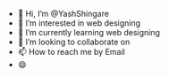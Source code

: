 - 👋 Hi, I’m @YashShingare
- 👀 I’m interested in web designing
- 🌱 I’m currently learning web designing
- 💞️ I’m looking to collaborate on 
- 📫 How to reach me by Email
- 😄

<!---
YashShingare/YashShingare is a ✨ special ✨ repository because its `README.md` (this file) appears on your GitHub profile.
You can click the Preview link to take a look at your changes.
--->

